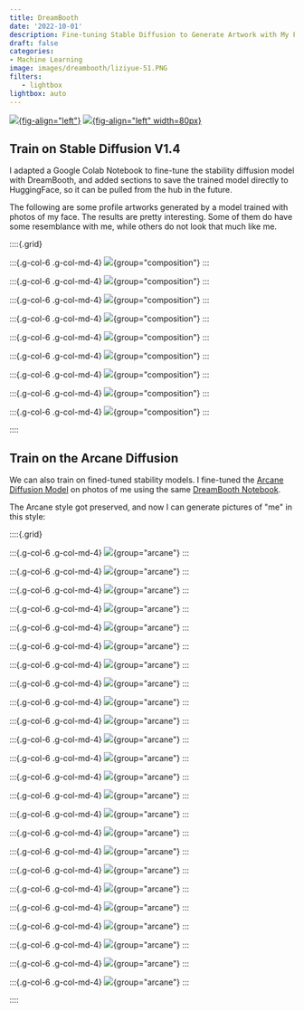 ```yaml
---
title: DreamBooth
date: '2022-10-01'
description: Fine-tuning Stable Diffusion to Generate Artwork with My Face.
draft: false
categories:
- Machine Learning
image: images/dreambooth/liziyue-51.PNG
filters:
   - lightbox
lightbox: auto
---
```

[![](https://colab.research.google.com/assets/colab-badge.svg){fig-align="left"}](https://colab.research.google.com/github/feynlee/Stable_Diffusion/blob/main/dreambooth/DreamBooth_Stable_Diffusion.ipynb) [![](../images/icons/github-logo.png){fig-align="left" width=80px}](https://github.com/feynlee/Stable_Diffusion/tree/main/dreambooth)

## Train on Stable Diffusion V1.4

I adapted a Google Colab Notebook to fine-tune the stability diffusion model with DreamBooth, and added sections to save the trained model directly to HuggingFace, so it can be pulled from the hub in the future.

The following are some profile artworks generated by a model trained with photos of my face.
The results are pretty interesting.
Some of them do have some resemblance with me, while others do not look that much like me.

::::{.grid}

:::{.g-col-6 .g-col-md-4}
![](images/dreambooth/comp-1.JPG){group="composition"}
:::

:::{.g-col-6 .g-col-md-4}
![](images/dreambooth/comp-2.JPG){group="composition"}
:::

:::{.g-col-6 .g-col-md-4}
![](images/dreambooth/comp-3.JPG){group="composition"}
:::

:::{.g-col-6 .g-col-md-4}
![](images/dreambooth/comp-4.JPG){group="composition"}
:::

:::{.g-col-6 .g-col-md-4}
![](images/dreambooth/comp-5.JPG){group="composition"}
:::

:::{.g-col-6 .g-col-md-4}
![](images/dreambooth/comp-6.JPG){group="composition"}
:::

:::{.g-col-6 .g-col-md-4}
![](images/dreambooth/comp-7.JPG){group="composition"}
:::

:::{.g-col-6 .g-col-md-4}
![](images/dreambooth/comp-8.JPG){group="composition"}
:::

:::{.g-col-6 .g-col-md-4}
![](images/dreambooth/comp-9.JPG){group="composition"}
:::

::::


## Train on the Arcane Diffusion

We can also train on fined-tuned stability models. I fine-tuned the [Arcane Diffusion Model](https://huggingface.co/nitrosocke/Arcane-Diffusion) on photos of me using the same [DreamBooth Notebook](https://colab.research.google.com/github/feynlee/Stable_Diffusion/blob/main/dreambooth/DreamBooth_Stable_Diffusion.ipynb).

The Arcane style got preserved, and now I can generate pictures of "me" in this style:

::::{.grid}

:::{.g-col-6 .g-col-md-4}
![](images/dreambooth/arcane_style/arcane_style-0.png){group="arcane"}
:::

:::{.g-col-6 .g-col-md-4}
![](images/dreambooth/arcane_style/arcane_style-1.png){group="arcane"}
:::

:::{.g-col-6 .g-col-md-4}
![](images/dreambooth/arcane_style/arcane_style-2.png){group="arcane"}
:::

:::{.g-col-6 .g-col-md-4}
![](images/dreambooth/arcane_style/arcane_style-3.png){group="arcane"}
:::

:::{.g-col-6 .g-col-md-4}
![](images/dreambooth/arcane_style/arcane_style-4.png){group="arcane"}
:::

:::{.g-col-6 .g-col-md-4}
![](images/dreambooth/arcane_style/arcane_style-5.png){group="arcane"}
:::

:::{.g-col-6 .g-col-md-4}
![](images/dreambooth/arcane_style/arcane_style-6.png){group="arcane"}
:::

:::{.g-col-6 .g-col-md-4}
![](images/dreambooth/arcane_style/arcane_style-7.png){group="arcane"}
:::

:::{.g-col-6 .g-col-md-4}
![](images/dreambooth/arcane_style/arcane_style-8.png){group="arcane"}
:::

:::{.g-col-6 .g-col-md-4}
![](images/dreambooth/arcane_style/arcane_style-9.png){group="arcane"}
:::

:::{.g-col-6 .g-col-md-4}
![](images/dreambooth/arcane_style/arcane_style-10.png){group="arcane"}
:::

:::{.g-col-6 .g-col-md-4}
![](images/dreambooth/arcane_style/arcane_style-11.png){group="arcane"}
:::

:::{.g-col-6 .g-col-md-4}
![](images/dreambooth/arcane_style/arcane_style-12.png){group="arcane"}
:::

:::{.g-col-6 .g-col-md-4}
![](images/dreambooth/arcane_style/arcane_style-13.png){group="arcane"}
:::

:::{.g-col-6 .g-col-md-4}
![](images/dreambooth/arcane_style/arcane_style-14.png){group="arcane"}
:::

:::{.g-col-6 .g-col-md-4}
![](images/dreambooth/arcane_style/arcane_style-15.png){group="arcane"}
:::

:::{.g-col-6 .g-col-md-4}
![](images/dreambooth/arcane_style/arcane_style-16.png){group="arcane"}
:::

:::{.g-col-6 .g-col-md-4}
![](images/dreambooth/arcane_style/arcane_style-17.png){group="arcane"}
:::

:::{.g-col-6 .g-col-md-4}
![](images/dreambooth/arcane_style/arcane_style-18.png){group="arcane"}
:::

:::{.g-col-6 .g-col-md-4}
![](images/dreambooth/arcane_style/arcane_style-19.png){group="arcane"}
:::

:::{.g-col-6 .g-col-md-4}
![](images/dreambooth/arcane_style/arcane_style-20.png){group="arcane"}
:::

:::{.g-col-6 .g-col-md-4}
![](images/dreambooth/arcane_style/arcane_style-21.png){group="arcane"}
:::

:::{.g-col-6 .g-col-md-4}
![](images/dreambooth/arcane_style/arcane_style-22.png){group="arcane"}
:::

:::{.g-col-6 .g-col-md-4}
![](images/dreambooth/arcane_style/arcane_style-23.png){group="arcane"}
:::

::::